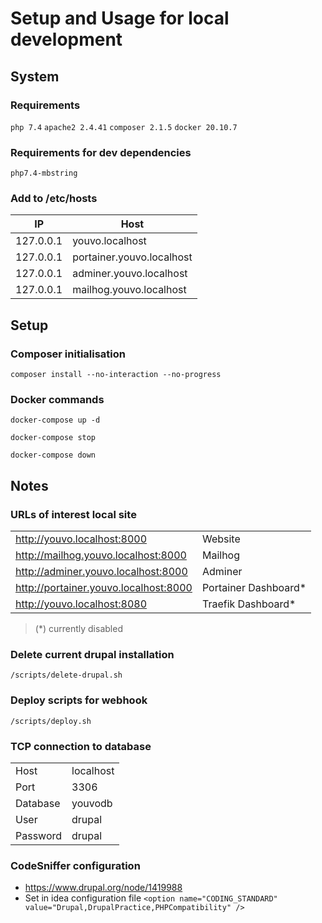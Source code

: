 # Setup and Usage for local development

## System

### Requirements
`php 7.4` `apache2 2.4.41` `composer 2.1.5` `docker 20.10.7`

### Requirements for dev dependencies
`php7.4-mbstring`

### Add to /etc/hosts

| IP            | Host                      |
| ------------- | ------------------------- | 
| 127.0.0.1     | youvo.localhost           |
| 127.0.0.1     | portainer.youvo.localhost |
| 127.0.0.1     | adminer.youvo.localhost   |
| 127.0.0.1     | mailhog.youvo.localhost   |

## Setup

### Composer initialisation

`composer install --no-interaction --no-progress`

### Docker commands

`docker-compose up -d` 

`docker-compose stop` 

`docker-compose down`

## Notes

### URLs of interest local site

|                                       |                      |
| ------------------------------------- | -------------------- | 
| http://youvo.localhost:8000           | Website              |
| http://mailhog.youvo.localhost:8000   | Mailhog              |
| http://adminer.youvo.localhost:8000   | Adminer              |
| http://portainer.youvo.localhost:8000 | Portainer Dashboard* |
| http://youvo.localhost:8080           | Traefik Dashboard*   |	

> (*) currently disabled


### Delete current drupal installation
`/scripts/delete-drupal.sh`

### Deploy scripts for webhook
`/scripts/deploy.sh`

### TCP connection to database

|               |                           |
| ------------- | ------------------------- | 
| Host          | localhost                 |
| Port          | 3306                      |
| Database      | youvodb                   |
| User          | drupal                    |
| Password      | drupal                    |	

### CodeSniffer configuration
* https://www.drupal.org/node/1419988
* Set in idea configuration file `<option name="CODING_STANDARD" value="Drupal,DrupalPractice,PHPCompatibility" />`
